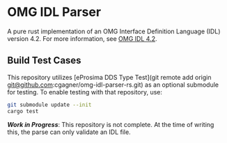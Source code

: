 # OMG IDL Parser
A pure rust implementation of an OMG Interface Definition Language (IDL) 
version 4.2. For more information, see [OMG IDL 4.2](https://www.omg.org/spec/IDL/4.2/PDF).


## Build Test Cases
This repository utilizes [eProsima DDS Type Test](git remote add origin git@github.com:cgagner/omg-idl-parser-rs.git) as an optional submodule for testing. To enable testing with that repository, use:

```bash
git submodule update --init
cargo test
```

***Work in Progress***: This repository is not complete. At the time of 
writing this, the parse can only validate an IDL file. 

